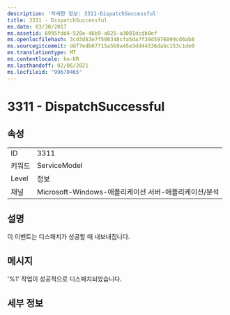 ```yaml
---
description: '자세한 정보: 3311-DispatchSuccessful'
title: 3311 - DispatchSuccessful
ms.date: 03/30/2017
ms.assetid: 6995fdd4-520e-46b9-a825-a3001dcdb0ef
ms.openlocfilehash: 3cd3d63e7f500348cfa5da7f39d5976099cd6ab8
ms.sourcegitcommit: ddf7edb67715a5b9a45e3dd44536dabc153c1de0
ms.translationtype: MT
ms.contentlocale: ko-KR
ms.lasthandoff: 02/06/2021
ms.locfileid: "99670465"
---
```

# <a name="3311---dispatchsuccessful"></a>3311 - DispatchSuccessful

## <a name="properties"></a>속성  
  
|||  
|-|-|  
|ID|3311|  
|키워드|ServiceModel|  
|Level|정보|  
|채널|Microsoft-Windows-애플리케이션 서버-애플리케이션/분석|  
  
## <a name="description"></a>설명  

 이 이벤트는 디스패치가 성공할 때 내보내집니다.  
  
## <a name="message"></a>메시지  

 '%1' 작업이 성공적으로 디스패치되었습니다.  
  
## <a name="details"></a>세부 정보
